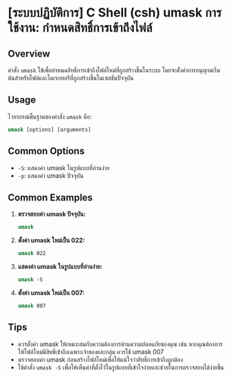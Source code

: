 # [ระบบปฏิบัติการ] C Shell (csh) umask การใช้งาน: กำหนดสิทธิ์การเข้าถึงไฟล์

## Overview
คำสั่ง `umask` ใช้เพื่อกำหนดสิทธิ์การเข้าถึงไฟล์ใหม่ที่ถูกสร้างขึ้นในระบบ โดยจะตั้งค่าการอนุญาตเริ่มต้นสำหรับไฟล์และไดเรกทอรีที่ถูกสร้างขึ้นในเซสชันปัจจุบัน

## Usage
ไวยากรณ์พื้นฐานของคำสั่ง `umask` คือ:

```csh
umask [options] [arguments]
```

## Common Options
- `-S`: แสดงค่า umask ในรูปแบบที่อ่านง่าย
- `-p`: แสดงค่า umask ปัจจุบัน

## Common Examples
1. **ตรวจสอบค่า umask ปัจจุบัน:**
   ```csh
   umask
   ```

2. **ตั้งค่า umask ใหม่เป็น 022:**
   ```csh
   umask 022
   ```

3. **แสดงค่า umask ในรูปแบบที่อ่านง่าย:**
   ```csh
   umask -S
   ```

4. **ตั้งค่า umask ใหม่เป็น 007:**
   ```csh
   umask 007
   ```

## Tips
- ควรตั้งค่า umask ให้เหมาะสมกับความต้องการด้านความปลอดภัยของคุณ เช่น หากคุณต้องการให้ไฟล์ใหม่มีสิทธิ์เข้าถึงเฉพาะเจ้าของและกลุ่ม ควรใช้ umask 007
- ตรวจสอบค่า umask ก่อนสร้างไฟล์ใหม่เพื่อให้แน่ใจว่าสิทธิ์การเข้าถึงถูกต้อง
- ใช้คำสั่ง `umask -S` เพื่อให้เห็นค่าที่ตั้งไว้ในรูปแบบที่เข้าใจง่ายและช่วยในการตรวจสอบได้ง่ายขึ้น
